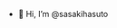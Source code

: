 - 👋 Hi, I’m @sasakihasuto

<!---
sasakihasuto/sasakihasuto is a ✨ special ✨ repository because its `README.md` (this file) appears on your GitHub profile.
You can click the Preview link to take a look at your changes.
--->
